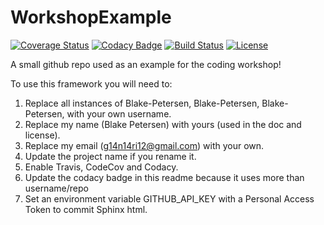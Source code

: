 # WorkshopExample

[![Coverage Status](https://codecov.io/gh/Blake-Petersen/WorkshopExample/branch/master/graph/badge.svg)](https://codecov.io/gh/Blake-Petersen/WorkshopExample)
[![Codacy Badge](https://api.codacy.com/project/badge/Grade/5cfee9f2f82a4a5fb25ad1c982d91fe8)](https://www.codacy.com/app/Blake-Petersen/WorkshopExample?utm_source=github.com&amp;utm_medium=referral&amp;utm_content=Blake-Petersen/WorkshopExample&amp;utm_campaign=Badge_Grade)
[![Build Status](https://img.shields.io/travis/Blake-Petersen/WorkshopExample.svg)](https://travis-ci.org/Blake-Petersen/WorkshopExample)
[![License](http://img.shields.io/badge/license-MIT-blue.svg?style=flat)](https://github.com/Blake-Petersen/abc/WorkshopExample/master/LICENSE)

A small github repo used as an example for the coding workshop!

To use this framework you will need to:

1. Replace all instances of Blake-Petersen, Blake-Petersen, Blake-Petersen, with your own username.
2. Replace my name (Blake Petersen) with yours (used in the doc and license).
3. Replace my email (g14n14ri12@gmail.com) with your own.
3. Update the project name if you rename it.
4. Enable Travis, CodeCov and Codacy.
5. Update the codacy badge in this readme because it uses more than username/repo
6. Set an environment variable GITHUB_API_KEY with a Personal Access Token to commit Sphinx html.
